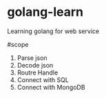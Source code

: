 # golang-learn
Learning golang for web service

#scope
1. Parse json
2. Decode json
3. Routre Handle
4. Connect with SQL
5. Connect with MongoDB
